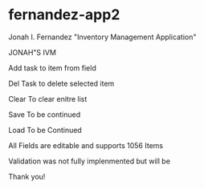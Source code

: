 # fernandez-app2
Jonah I. Fernandez  "Inventory Management Application"


JONAH"S IVM 

Add task to item from field 

Del Task to delete selected item

Clear To clear enitre list

Save 
To be continued 

Load
To be Continued

All Fields are editable and supports 1056 Items

Validation was not fully implenmented but will be 


Thank you!
